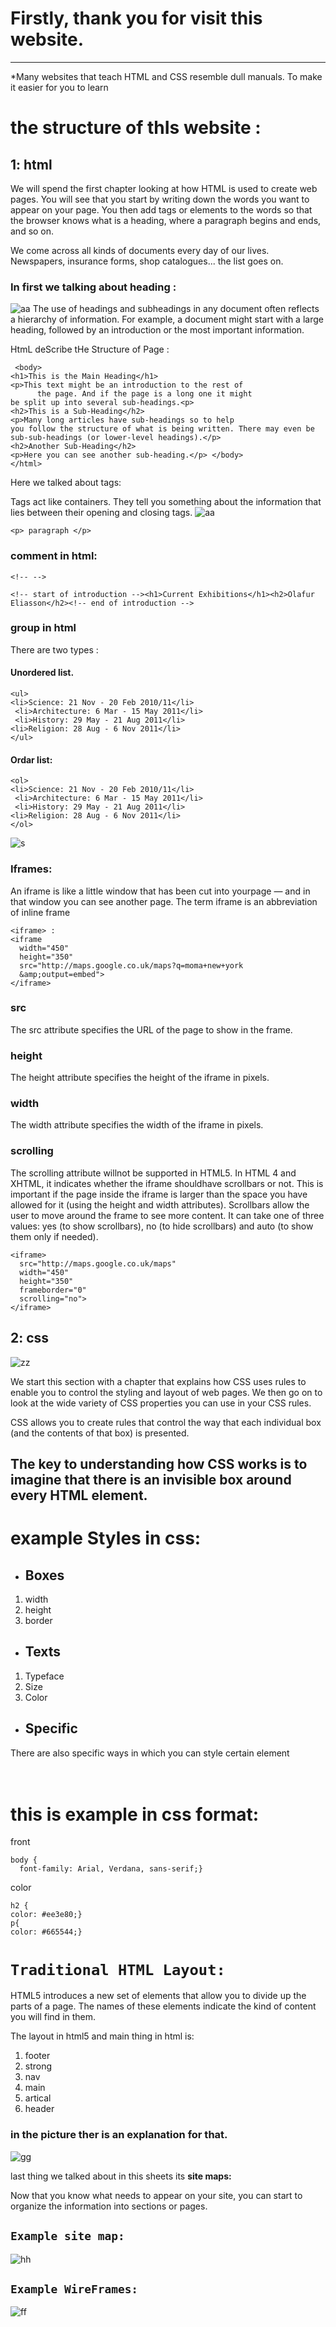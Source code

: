 # Firstly, thank you for visit this website. 
***
*Many websites  that teach HTML and CSS resemble dull manuals. To make it easier for you to learn

# the structure of thIs website :

## 1: html 

We will spend the first chapter looking at how HTML is used to create web pages. You will see that you start by writing down the words you want to appear on your page. You then add tags or elements to the words so that the browser knows what is a heading, where a paragraph begins and ends, and so on. 

We come across all kinds of documents every day of our lives. Newspapers, insurance forms, shop catalogues... the list goes on. 

### In first we talking about heading :
![aa](img/aa.png)
The use of headings and subheadings in any document often reflects a hierarchy of information. For example, a document might start with 
a large heading, followed by an introduction or the most important information. 

HtmL deScribe tHe Structure of Page :
 ``` <html>
  <body>
<h1>This is the Main Heading</h1>
<p>This text might be an introduction to the rest of 
       the page. And if the page is a long one it might
be split up into several sub-headings.<p> 
<h2>This is a Sub-Heading</h2>
<p>Many long articles have sub-headings so to help 
you follow the structure of what is being written. There may even be sub-sub-headings (or lower-level headings).</p> 
<h2>Another Sub-Heading</h2> 
<p>Here you can see another sub-heading.</p> </body> 
</html> 
```

Here we talked about tags:


Tags act like containers. They tell you something about the information that lies between their opening and closing tags. 
![aa](https://mason.gmu.edu/~kshiffl4/375/HTML_Tags.jpg)

```
<p> paragraph </p> 
```

### comment in html:
```
<!-- --> 

<!-- start of introduction --><h1>Current Exhibitions</h1><h2>Olafur Eliasson</h2><!-- end of introduction -->

```


### group in html

There are two types :
#### Unordered list.
```
<ul> 
<li>Science: 21 Nov - 20 Feb 2010/11</li>
 <li>Architecture: 6 Mar - 15 May 2011</li>
 <li>History: 29 May - 21 Aug 2011</li> 
<li>Religion: 28 Aug - 6 Nov 2011</li> 
</ul> 
```



#### Ordar list:
```
<ol> 
<li>Science: 21 Nov - 20 Feb 2010/11</li>
 <li>Architecture: 6 Mar - 15 May 2011</li>
 <li>History: 29 May - 21 Aug 2011</li> 
<li>Religion: 28 Aug - 6 Nov 2011</li> 
</ol> 
```
![s](https://i.stack.imgur.com/O4q06.png)

### Iframes:

An iframe is like a little window that has been cut into yourpage — and in that window you can see another page. The term iframe is an abbreviation of inline frame
```
<iframe> :
<iframe
  width="450"
  height="350"
  src="http://maps.google.co.uk/maps?q=moma+new+york
  &amp;output=embed">
</iframe> 
```
### src 

The src attribute specifies the URL of the page to show in the frame. 

### height 

The height attribute specifies the height of the iframe in pixels. 

### width 

The width attribute specifies the width of the iframe in pixels. 

### scrolling 

The scrolling attribute willnot be supported in HTML5. In HTML 4 and XHTML, it indicates whether the iframe shouldhave scrollbars or not. This is important if the page inside the iframe is larger than the space you have allowed for it (using the height and width attributes). Scrollbars allow the user to move around the frame to see more content. It can take one of three values: yes (to show scrollbars), no (to hide scrollbars) and auto (to show them only if needed). 
```
<iframe>
  src="http://maps.google.co.uk/maps"
  width="450"
  height="350"
  frameborder="0"
  scrolling="no">
</iframe> 
```



## 2: css 

![zz](img/zz.png)


We start this section with a chapter that explains how CSS uses rules to enable you to control the styling and layout of web pages. We then go on to look at the wide variety of CSS properties you can use in your CSS rules.

CSS allows you to create rules that control the way that each individual box (and the contents of that box) is presented.



## The key to understanding how CSS works is to imagine that there is an invisible box around every HTML element.

# example Styles in css:

* ## Boxes
1. width
1. height
1. border
* ## Texts
1. Typeface
1. Size
1. Color
* ## Specific
There are also specific ways in which you can style certain element
<br/>
<br/>
<br/>

# this is example in css format:
front
```
body {
  font-family: Arial, Verdana, sans-serif;}
  ```
color
  ```
h2 {
  color: #ee3e80;}
p{
color: #665544;}
```


# `Traditional HTML Layout:`

HTML5 introduces a new set of elements that allow you to divide up the parts of a page. The names of these elements indicate the kind of content you will find in them.

The layout in html5 and main thing in html is:

1. footer
1. strong
1. nav
1. main
1. artical
1. header

### in the picture ther is an explanation for that.

![gg](img/gg.png)


last thing we talked about in this sheets its **site maps:**

Now that you know what needs to appear on your site, you can start to organize the information into sections or pages.


## `Example site map:`

![hh](img/hh.png)


## `Example WireFrames:`

![ff](img/ff.png)


